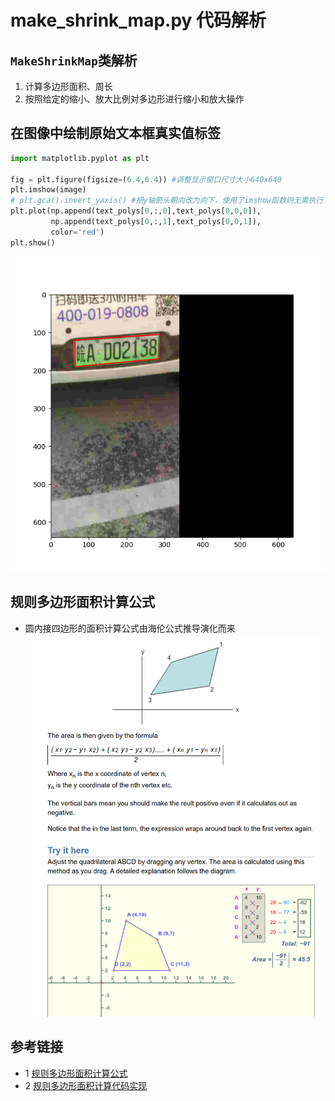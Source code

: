 # make_shrink_map.py 代码解析

## `MakeShrinkMap`类解析
1. 计算多边形面积、周长 
2. 按照给定的缩小、放大比例对多边形进行缩小和放大操作

## 在图像中绘制原始文本框真实值标签
```python
import matplotlib.pyplot as plt

fig = plt.figure(figsize=(6.4,6.4)) #调整显示窗口尺寸大小640x640
plt.imshow(image)
# plt.gca().invert_yaxis() #把y轴箭头朝向改为向下，使用了imshow函数则无需执行
plt.plot(np.append(text_polys[0,:,0],text_polys[0,0,0]),
         np.append(text_polys[0,:,1],text_polys[0,0,1]),
         color='red')
plt.show()
```
![](images/make_shrink_map_image_label.png)

## 规则多边形面积计算公式
* 圆内接四边形的面积计算公式由海伦公式推导演化而来
![](images/规则多边形面积计算公式.png)




## 参考链接
* 1 [规则多边形面积计算公式](https://www.mathopenref.com/coordpolygonarea.html)
* 2 [规则多边形面积计算代码实现](https://www.geeksforgeeks.org/area-of-a-polygon-with-given-n-ordered-vertices/)


